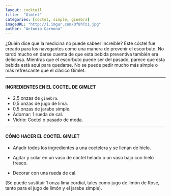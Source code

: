 ```yaml
---
layout: cocktail
title:  "Gimlet"
categories: [cóctel, simple, ginebra]
imageURL: "http://i.imgur.com/Of8hTz1.jpg"
author: "Antonio Carmona"
---
```


¿Quién dice que la medicina no puede sabeer increíble? Este cóctel fue creado para los navegantes como una manera de prevenir el escorbuto. No tardó mucho en darse cuenta de que esta bebida preventiva también era deliciosa. Mientras que el escorbuto puede ser del pasado, parece que esta bebida está aquí para quedarse. No se puede pedir mucho más simple o más refrescante que el clásico Gimlet.

**************************************************

#### INGREDIENTES EN EL COCTEL DE GIMLET

- 2,5 onzas de `ginebra`.
- 0,5 onzas de jugo de lima.
- 0,5 onzas de jarabe simple.
- Adornar: 1 rueda de cal.
- Vidrio: Coctel o pasado de moda.

**************************************************

#### CÓMO HACER EL COCTEL GIMLET

- Añadir todos los ingredientes a una coctelera y se llenan de hielo.

- Agitar y colar en un vaso de cóctel helado o un vaso bajo con hielo fresco.

- Decorar con una rueda de cal.

(Se puede sustituir 1 onza lima cordial, tales como jugo de limón de Rose, tanto para el jugo de limón y el jarabe simple).
